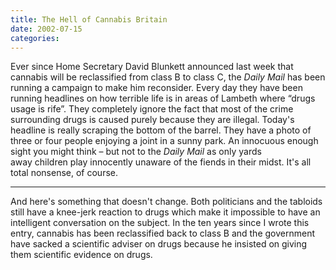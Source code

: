 ```yaml
---
title: The Hell of Cannabis Britain
date: 2002-07-15
categories:
---
```


Ever since Home Secretary David Blunkett announced last week that cannabis
will be reclassified from class B to class C, the *Daily Mail* has been
running a campaign to make him reconsider. Every day they have been running
headlines on how terrible life is in areas of Lambeth where “drugs usage is
rife”. They completely ignore the fact that most of the crime surrounding
drugs is caused purely because they are illegal. Today's headline is really
scraping the bottom of the barrel. They have a photo of three or four people
enjoying a joint in a sunny park. An innocuous enough sight you might think –
but not to the *Daily Mail* as only yards away children play
innocently unaware of the fiends in their midst. It's all total nonsense,
of course.

***

And here's something that doesn't change. Both politicians and the tabloids
still have a knee-jerk reaction to drugs which make it impossible to have an
intelligent conversation on the subject. In the ten years since I wrote this
entry, cannabis has been reclassified back to class B and the government have
sacked a scientific adviser on drugs because he insisted on giving them
scientific evidence on drugs.
